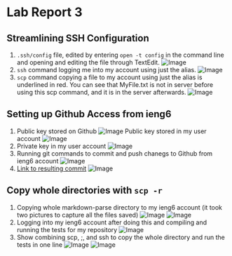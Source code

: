 # Lab Report 3

## Streamlining SSH Configuration
1. `.ssh/config` file, edited by entering `open -t config` in the command line and opening and editing the file through TextEdit.
![Image](sshconfig.png)
2. `ssh` command logging me into my account using just the alias.
![Image](alias.png)
3. `scp` command copying a file to my account using just the
alias is underlined in red. You can see that MyFile.txt is not in server before using this scp command, and it is in the server afterwards.
![Image](scpalias.png)

## Setting up Github Access from ieng6
1. Public key stored on Github
![Image](gitkey.png)
Public key stored in my user account
![Image](pubkey.png)
2. Private key in my user account
![Image](privkey.png)
3. Running git commands to commit and push chanegs to Github from ieng6 account
![Image](gitcmds.png)
4. [Link to resulting commit](https://github.com/szreik/markdown-parser/commit/b3fb7996e3b4ec61d1bfc9b8901a7968176223fc)
![Image](iengcommit.png)

## Copy whole directories with `scp -r`
1. Copying whole markdown-parse directory to my ieng6
account (it took two pictures to capture all the files saved)
![Image](cpdir1.png)
![Image](cpdir2.png)
2. Logging into my ieng6 account after doing this and compiling and running the tests for my repository
![Image](runafterscp.png)
3. Show combining scp, ;, and ssh to copy the whole directory and run the tests in one line
![Image](combine1.png)
![Image](combine2.png)